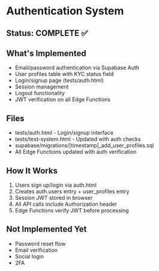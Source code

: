 # Authentication System

## Status: COMPLETE ✅

## What's Implemented
- Email/password authentication via Supabase Auth
- User profiles table with KYC status field
- Login/signup page (tests/auth.html)
- Session management
- Logout functionality
- JWT verification on all Edge Functions

## Files
- tests/auth.html - Login/signup interface
- tests/test-system.html - Updated with auth checks
- supabase/migrations/[timestamp]_add_user_profiles.sql
- All Edge Functions updated with auth verification

## How It Works
1. Users sign up/login via auth.html
2. Creates auth.users entry + user_profiles entry
3. Session JWT stored in browser
4. All API calls include Authorization header
5. Edge Functions verify JWT before processing

## Not Implemented Yet
- Password reset flow
- Email verification
- Social login
- 2FA